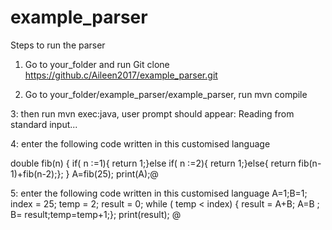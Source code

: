 # example_parser
Steps to run the parser
1. Go to your_folder and run Git clone https://github.c/Aileen2017/example_parser.git

2. Go to your_folder/example_parser/example_parser, run mvn compile

3: then run mvn exec:java, user prompt should appear: Reading from standard input...

4: enter the following code written in this customised language
 
double fib(n) { if( n :=1){ return 1;}else if( n :=2){ return 1;}else{ return fib(n-1)+fib(n-2);}; } A=fib(25); print(A);@

5: enter the following code written in this customised language
A=1;B=1; index = 25; temp = 2; result = 0; while ( temp < index) { result = A+B; A=B ; B= result;temp=temp+1;}; print(result); @




